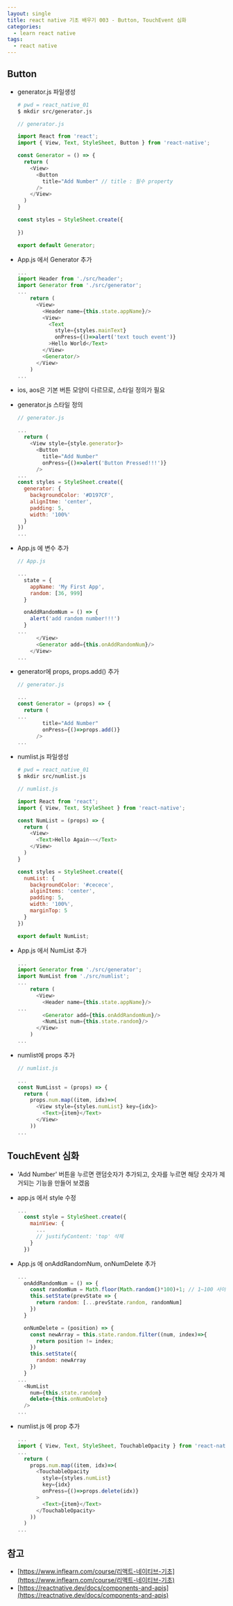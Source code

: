 ```yaml
---
layout: single
title: react native 기초 배우기 003 - Button, TouchEvent 심화
categories: 
  - learn react native
tags:
  - react native
---
```


## Button

- generator.js 파일생성

  ~~~bash
  # pwd = react_native_01
  $ mkdir src/generator.js
  ~~~

  ~~~javascript
  // generator.js

  import React from 'react';
  import { View, Text, StyleSheet, Button } from 'react-native';

  const Generator = () => {
    return (
      <View>
        <Button
          title="Add Number" // title : 필수 property
        />
      </View>
    )
  }

  const styles = StyleSheet.create({
    
  })

  export default Generator;
  ~~~

- App.js 에서 Generator 추가

  ~~~javascript
  ...
  import Header from './src/header';
  import Generator from './src/generator';
  ...
      return (
        <View>
          <Header name={this.state.appName}/>
          <View>
            <Text
              style={styles.mainText}
              onPress={()=>alert('text touch event')}
            >Hello World</Text>
          </View>
          <Generator/>
        </View>
      )
  ...
  ~~~

- ios, aos은 기본 버튼 모양이 다르므로, 스타일 정의가 필요

- generator.js 스타일 정의

  ~~~javascript
  // generator.js

  ...
    return (
      <View style={style.generator}>
        <Button
          title="Add Number"
          onPress={()=>alert('Button Pressed!!!')}
        />
  ...
  const styles = StyleSheet.create({
    generator: {
      backgroundColor: '#D197CF',
      alignItme: 'center',
      padding: 5,
      width: '100%'
    }
  })
  ...
  ~~~

- App.js 에 변수 추가

  ~~~javascript
  // App.js

  ...
    state = {
      appName: 'My First App',
      random: [36, 999]
    }

    onAddRandomNum = () => {
      alert('add random number!!!')
    }
  ...
        </View>
        <Generator add={this.onAddRandomNum}/>
      </View>
  ...
  ~~~

- generator에 props, props.add() 추가

  ~~~javascript
  // generator.js

  ...
  const Generator = (props) => {
    return (
  ...
          title="Add Number"
          onPress={()=>props.add()}
        />
  ...
  ~~~

- numlist.js 파일생성

  ~~~bash
  # pwd = react_native_01
  $ mkdir src/numlist.js
  ~~~

  ~~~javascript
  // numlist.js

  import React from 'react';
  import { View, Text, StyleSheet } from 'react-native';

  const NumList = (props) => {
    return (
      <View>
        <Text>Hello Again~~</Text>
      </View>
    )
  }

  const styles = StyleSheet.create({
    numList: {
      backgroundColor: '#cecece',
      alginItems: 'center',
      padding: 5,
      width: '100%',
      marginTop: 5
    }
  })

  export default NumList;
  ~~~

- App.js 에서 NumList 추가

  ~~~javascript
  ...
  import Generator from './src/generator';
  import NumList from './src/numlist';
  ...
      return (
        <View>
          <Header name={this.state.appName}/>
  ...
          <Generator add={this.onAddRandomNum}/>
          <NumList num={this.state.random}/>
        </View>
      )
  ...
  ~~~

- numlist에 props 추가

  ~~~javascript
  // numlist.js

  ...
  const NumLisst = (props) => {
    return (
      props.num.map((item, idx)=>(
        <View style={styles.numList} key={idx}>
          <Text>{item}</Text>
        </View>
      ))
  ...
  ~~~

## TouchEvent 심화

- 'Add Number' 버튼을 누르면 랜덤숫자가 추가되고, 숫자를 누르면 해당 숫자가 제거되는 기능을 만들어 보겠음

- app.js 에서 style 수정

  ~~~javascript
  ...
    const style = StyleSheet.create({
      mainView: {
        ...
        // justifyContent: 'top' 삭제
      }
    })
  ~~~

- App.js 에 onAddRandomNum, onNumDelete 추가

  ~~~javascript
  ...
    onAddRandomNum = () => {
      const randomNum = Math.floor(Math.random()*100)+1; // 1~100 사이의 숫자 생성
      this.setState(prevState => {
        return random: [...prevState.random, randomNum]
      })
    }

    onNumDelete = (position) => {
      const newArray = this.state.random.filter((num, index)=>{
        return position != index;
      })
      this.setState({
        random: newArray
      })
    }
  ...
    <NumList
      num={this.state.random}
      delete={this.onNumDelete}
    />
  ...
  ~~~

- numlist.js 에 prop 추가

  ~~~javascript
  ...
  import { View, Text, StyleSheet, TouchableOpacity } from 'react-native';
  ...
    return (
      props.num.map((item, idx)=>(
        <TouchableOpacity
          style={styles.numList}
          key={idx}
          onPress={()=>props.delete(idx)}
        >
          <Text>{item}</Text>
        </TouchableOpacity>
      ))
    )
  ...
  ~~~

## 참고
- [https://www.inflearn.com/course/리액트-네이티브-기초](https://www.inflearn.com/course/리액트-네이티브-기초)
- [https://reactnative.dev/docs/components-and-apis](https://reactnative.dev/docs/components-and-apis)